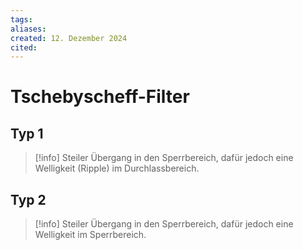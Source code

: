 ```yaml
---
tags: 
aliases: 
created: 12. Dezember 2024
cited:
---
```


# Tschebyscheff-Filter 

## Typ 1

 > [!info] Steiler Übergang in den Sperrbereich, dafür jedoch eine Welligkeit (Ripple) im Durchlassbereich.

## Typ 2

> [!info] Steiler Übergang in den Sperrbereich, dafür jedoch eine Welligkeit im Sperrbereich.